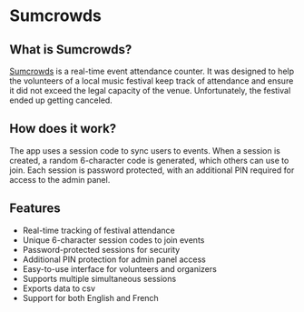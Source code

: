 # Sumcrowds

## What is Sumcrowds?

[Sumcrowds](https://sumcrowds.com) is a real-time event attendance counter. It was designed to help the volunteers of a local music festival keep track of attendance and ensure it did not exceed the legal capacity of the venue. Unfortunately, the festival ended up getting canceled.

## How does it work?

The app uses a session code to sync users to events. When a session is created, a random 6-character code is generated, which others can use to join. Each session is password protected, with an additional PIN required for access to the admin panel.

## Features

- Real-time tracking of festival attendance  
- Unique 6-character session codes to join events  
- Password-protected sessions for security  
- Additional PIN protection for admin panel access  
- Easy-to-use interface for volunteers and organizers  
- Supports multiple simultaneous sessions
- Exports data to csv
- Support for both English and French
